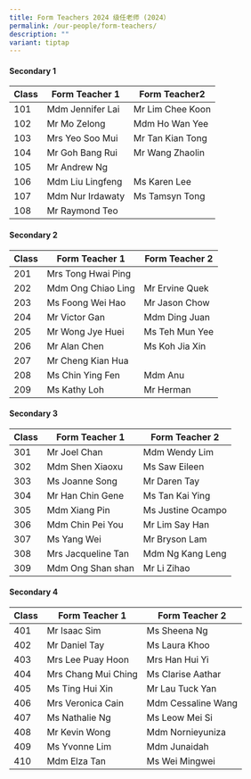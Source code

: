 ```yaml
---
title: Form Teachers 2024 级任老师 (2024）
permalink: /our-people/form-teachers/
description: ""
variant: tiptap
---
```

#### Secondary 1

| Class| Form Teacher 1 | Form Teacher2 |
| -------- | -------- | -------- |
|101     | Mdm Jennifer Lai     | Mr Lim Chee Koon     |
102 | Mr Mo Zelong| Mdm Ho Wan Yee
103| Mrs Yeo Soo Mui | Mr Tan Kian Tong
104| Mr Goh Bang Rui| Mr Wang Zhaolin
105| Mr Andrew Ng
106| Mdm Liu Lingfeng | Ms Karen Lee
107| Mdm Nur Irdawaty | Ms Tamsyn Tong
108 | Mr Raymond Teo

#### Secondary 2
 
| Class | Form Teacher 1 | Form Teacher 2 |
| -------- | -------- | -------- |
| 201     | Mrs Tong Hwai Ping     |    |
202| Mdm Ong Chiao Ling| Mr Ervine Quek
203| Ms Foong Wei Hao| Mr Jason Chow
204| Mr Victor Gan| Mdm Ding Juan
205|Mr Wong Jye Huei| Ms Teh Mun Yee
206| Mr Alan Chen| Ms Koh Jia Xin
207| Mr Cheng Kian Hua
208| Ms Chin Ying Fen| Mdm Anu
209| Ms Kathy Loh| Mr Herman

#### Secondary 3
 
| Class | Form Teacher 1 | Form Teacher 2 |
| --------  |   -------- | -------- |
| 301     | Mr Joel Chan    | Mdm Wendy Lim
302|  Mdm  Shen Xiaoxu| Ms Saw Eileen
303| Ms Joanne Song| Mr Daren Tay
304| Mr Han Chin Gene|  Ms Tan Kai Ying
305| Mdm Xiang Pin| Ms Justine Ocampo
306| Mdm Chin Pei You| Mr Lim Say Han
307| Ms Yang Wei| Mr Bryson Lam
308| Mrs Jacqueline Tan  | Mdm Ng Kang Leng
309    |    Mdm Ong Shan shan |    Mr Li Zihao

#### Secondary 4

| Class | Form Teacher 1 | Form Teacher 2 |
| -------- | -------- | -------- |
| 401    | Mr Isaac Sim     | Ms Sheena Ng    |
402| Mr Daniel Tay| Ms Laura Khoo
403| Mrs Lee Puay Hoon| Mrs Han Hui Yi
404| Mrs Chang Mui Ching| Ms Clarise Aathar
405| Ms Ting Hui Xin| Mr Lau Tuck Yan
406| Mrs Veronica Cain| Mdm Cessaline Wang
407| Ms Nathalie Ng| Ms Leow Mei Si
408| Mr Kevin Wong| Mdm Nornieyuniza
409| Ms Yvonne Lim| Mdm Junaidah
410| Mdm Elza Tan| Ms Wei Mingwei
